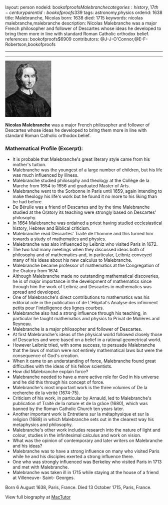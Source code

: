 layout: person
nodeid: bookofproofs$Malebranche
categories: history,17th-century
parentid: bookofproofs$339
tags: astronomy,physics
orderid: 1638
title: Malebranche, Nicolas
born: 1638
died: 1715
keywords: nicolas malebranche,malebranche
description: Nicolas Malebranche was a major French philosopher and follower of Descartes whose ideas he developed to bring them more in line with standard Roman Catholic orthodox belief.
references: bookofproofs$6909
contributors: @J-J-O'Connor,@E-F-Robertson,bookofproofs

---



---

![Malebranche.jpg](https://github.com/bookofproofs/bookofproofs.github.io/blob/main/_sources/_assets/images/portraits/Malebranche.jpg?raw=true)

**Nicolas Malebranche** was a major French philosopher and follower of Descartes whose ideas he developed to bring them more in line with standard Roman Catholic orthodox belief.

### Mathematical Profile (Excerpt):
* It is probable that Malebranche's great literary style came from his mother's tuition.
* Malebranche was the youngest of a large number of children, but his life was much influenced by illness.
* Malebranche studied philosophy and theology at the Collège de la Marche from 1654 to 1656 and graduated Master of Arts.
* Malebranche went to the Sorbonne in Paris until 1659, again intending to make theology his life's work but he found it no more to his liking than he had before.
* De Bérulle was a friend of Descartes and by the time Malebranche studied at the Oratory its teaching were strongly based on Descartes' philosophy.
* In 1664 Malebranche was ordained a priest having studied ecclesiastical history, Hebrew and Biblical criticism.
* Malebranche read Descartes' Traité de l'homme and this turned him towards a study of mathematics and physics.
* Malebranche was also influenced by Leibniz who visited Paris in 1672.
* The two had many meetings when they discussed ideas both of philosophy and of mathematics and, in particular, Leibniz conveyed many of his ideas about his new calculus to Malebranche.
* Malebranche became professor of mathematics at the Congregation of the Oratory from 1674.
* Although Malebranche made no outstanding mathematical discoveries, he is of major importance in the development of mathematics since through him the work of Leibniz and Descartes in mathematics was spread and developed.
* One of Malebranche's direct contributions to mathematics was his editorial role in the publication of de L'Hôpital's Analyse des infiniment petits pour l'intelligence des lignes courbes.
* Malebranche also had a strong influence through his teaching, in particular he taught mathematics and physics to Privat de Molières and Reyneau.
* Malebranche is a major philosopher and follower of Descartes.
* At first Malebranche's ideas of the physical world followed closely those of Descartes and were based on a belief in a rational geometrical world.
* However Leibniz tried, with some success, to persuade Malebranche that the laws of motion were not entirely mathematical laws but were the consequence of God's creation.
* When it came to an understanding of force, Malebranche found great difficulties with the ideas of his fellow scientists.
* How did Malebranche explain force?
* Malebranche needed to have a more active role for God in his universe and he did this through his concept of force.
* Malebranche's most important work is the three volumes of De la recherche de la vérité (1674-75).
* Criticism of his work, in particular by Arnauld, led to Malebranche's publication of Traité de la nature et de la grâce (1680), which was banned by the Roman Catholic Church ten years later.
* Another important work is Entretiens sur la métaphysique et sur la religion (1688) in which Malebranche sets out in the clearest way his metaphysics and philosophy.
* Malebranche's other work includes research into the nature of light and colour, studies in the infinitesimal calculus and work on vision.
* What was the opinion of contemporary and later writers on Malebranche and his ideas?
* Malebranche was to have a strong influence on many who visited Paris while he and his disciples exerted a strong influence there.
* One who was strongly influenced was Berkeley who visited Paris in 1713 and met with Malebranche.
* Malebranche was taken ill in 1715 while staying at the house of a friend at Villeneuve- Saint- Georges.

Born 6 August 1638, Paris, France. Died 13 October 1715, Paris, France.

View full biography at [MacTutor](https://mathshistory.st-andrews.ac.uk/Biographies/Malebranche/)
